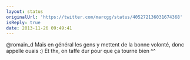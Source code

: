 ```yaml
---
layout: status
originalUrl: 'https://twitter.com/marcgg/status/405272136031674368'
isReply: true
date: 2013-11-26 09:49:41
---
```


@romain_d Mais en général les gens y mettent de la bonne volonté, donc appelle ouais :) Et thx, on taffe dur pour que ça tourne bien ^^
